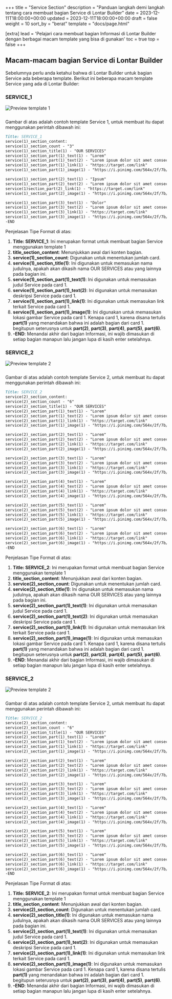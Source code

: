 +++
title = "Service Section"
description = "Panduan langkah demi langkah tentang cara membuat bagian Service di Lontar Builder"
date = 2023-12-11T18:00:00+00:00
updated = 2023-12-11T18:00:00+00:00
draft = false
weight = 10
sort_by = "berat"
template = "docs/page.html"

[extra]
lead = 'Pelajari cara membuat bagian Informasi di Lontar Builder dengan berbagai macam template yang bisa di gunakan'
toc = true
top = false
+++

## Macam-macam bagian Service di Lontar Builder
Sebelumnya perlu anda ketahui bahwa di Lontar Builder untuk bagian Service ada beberapa template. Berikut ini beberapa macam template Service yang ada di Lontar Builder:

### SERVICE_1

<img src="../service1.png" alt="Preview template 1" style="max-width: 100%; margin-bottom: 12px"/>

Gambar di atas adalah contoh template Service 1, untuk membuat itu dapat menggunakan perintah dibawah ini:

```markdown
Title: SERVICE_1
service(1)_section_content:
service(1)_section_count - "3"
service(1)_section_title(1) - "OUR SERVICES"
service(1)_section_part(1)_text(1) - "Lorem"
service(1)_section_part(1)_text(2) - "Lorem ipsum dolor sit amet consectetur adipisicing elit. Quis sed alias nobis dolore fugiat, eligendi perspiciatis amet dolorem aperiam quidem. Nesciunt, quis, non accusantium ea asperiores corrupti, ipsam neque tenetur laborum cumque eius soluta omnis debitis voluptatibus deleniti libero ipsa."
service(1)_section_part(1)_link(1) - "https://target.com/link"
service(1)_section_part(1)_image(1) - "https://i.pinimg.com/564x/2f/7b/26/2f7b260ee9fbd2165f71e3eed93ab1d1.jpg"

service(1)_section_part(2)_text(1) - "Ipsum"
service(1)_section_part(2)_text(2) - "Lorem ipsum dolor sit amet consectetur adipisicing elit. Necessitatibus soluta omnis eos nobis sapiente, vero commodi eaque, repellat nisi aliquam non! Provident nemo tempore quos labore doloremque magnam velit beatae, consequuntur, modi natus distinctio! Cum qui numquam sapiente pariatur non."
service(1)section_part(2)_link(1) - "https://target.com/link"
service(1)_section_part(2)_image(1) - "https://i.pinimg.com/564x/2f/7b/26/2f7b260ee9fbd2165f71e3eed93ab1d1.jpg"

service(1)_section_part(3)_text(1) - "Dolor"
service(1)_section_part(3)_text(2) - "Lorem ipsum dolor sit amet consectetur adipisicing elit. Non velit animi nam nobis est, impedit beatae neque perferendis, iure voluptates consectetur voluptas eaque, autem aliquam aliquid aspernatur voluptatibus dolor. Voluptatem blanditiis incidunt, saepe totam dolores temporibus. Voluptate labore modi recusandae!"
service(1)_section_part(3)_link(1) - "https://target.com/link"
service(1)_section_part(3)_image(1) - "https://i.pinimg.com/564x/2f/7b/26/2f7b260ee9fbd2165f71e3eed93ab1d1.jpg"
-END
```
Penjelasan Tipe Format di atas:

1. **Title: SERVICE_1**: Ini merupakan format untuk membuat bagian Service menggunakan template 1
2. **title_section_content**: Menunjukkan awal dari konten bagian.
3. **service(1)_section_count**: Digunakan untuk menentukan jumlah card.
4. **service(1)_section_title(1)**: Ini digunakan untuk memasukan nama judulnya, apakah akan dikasih nama OUR SERVICES atau yang lainnya pada bagian ini.
5. **service(1)_section_part(1)_text(1)**: Ini digunakan untuk memasukan judul Service pada card 1.
6. **service(1)_section_part(1)_text(2)**: Ini digunakan untuk memasukan deskripsi Service pada card 1.
7. **service(1)_section_part(1)_link(1)**: Ini digunakan untuk memasukan link terkait Service pada card 1.
8. **service(1)_section_part(1)_image(1)**: Ini digunakan untuk memasukan lokasi gambar Service pada card 1. Kenapa card 1, karena disana tertulis **part(1)** yang menandakan bahwa ini adalah bagian dari card 1. begitupun seterusnya untuk **part(2)**, **part(3)**, **part(4)**,  **part(5)**, **part(6)**.
9. **-END**: Menandai akhir dari bagian Informasi, ini wajib dimasukan di setiap bagian manapun lalu jangan lupa di kasih enter setelahnya.

### SERVICE_2

<img src="../service2.png" alt="Preview template 2" style="max-width: 100%; margin-bottom: 12px"/>

Gambar di atas adalah contoh template Service 2, untuk membuat itu dapat menggunakan perintah dibawah ini:

```markdown
Title: SERVICE_2
service(2)_section_content:
service(2)_section_count - "6"
service(2)_section_title(1) - "OUR SERVICES"
service(2)_section_part(1)_text(1) - "Lorem"
service(2)_section_part(1)_text(2) - "Lorem ipsum dolor sit amet consectetur adipisicing elit. Quis sed alias nobis dolore fugiat, eligendi perspiciatis amet dolorem aperiam quidem. Nesciunt, quis, non accusantium ea asperiores corrupti, ipsam neque tenetur laborum cumque eius soluta omnis debitis voluptatibus deleniti libero ipsa."
service(2)_section_part(1)_link(1) - "https://target.com/link"
service(2)_section_part(1)_image(1) - "https://i.pinimg.com/564x/2f/7b/26/2f7b260ee9fbd2165f71e3eed93ab1d1.jpg"

service(2)_section_part(2)_text(1) - "Lorem"
service(2)_section_part(2)_text(2) - "Lorem ipsum dolor sit amet consectetur adipisicing elit. Quis sed alias nobis dolore fugiat, eligendi perspiciatis amet dolorem aperiam quidem. Nesciunt, quis, non accusantium ea asperiores corrupti, ipsam neque tenetur laborum cumque eius soluta omnis debitis voluptatibus deleniti libero ipsa."
service(2)_section_part(2)_link(1) - "https://target.com/link"
service(2)_section_part(2)_image(1) - "https://i.pinimg.com/564x/2f/7b/26/2f7b260ee9fbd2165f71e3eed93ab1d1.jpg"

service(2)_section_part(3)_text(1) - "Lorem"
service(2)_section_part(3)_text(2) - "Lorem ipsum dolor sit amet consectetur adipisicing elit. Quis sed alias nobis dolore fugiat, eligendi perspiciatis amet dolorem aperiam quidem. Nesciunt, quis, non accusantium ea asperiores corrupti, ipsam neque tenetur laborum cumque eius soluta omnis debitis voluptatibus deleniti libero ipsa."
service(2)_section_part(3)_link(1) - "https://target.com/link"
service(2)_section_part(3)_image(1) - "https://i.pinimg.com/564x/2f/7b/26/2f7b260ee9fbd2165f71e3eed93ab1d1.jpg"

service(2)_section_part(4)_text(1) - "Lorem"
service(2)_section_part(4)_text(2) - "Lorem ipsum dolor sit amet consectetur adipisicing elit. Quis sed alias nobis dolore fugiat, eligendi perspiciatis amet dolorem aperiam quidem. Nesciunt, quis, non accusantium ea asperiores corrupti, ipsam neque tenetur laborum cumque eius soluta omnis debitis voluptatibus deleniti libero ipsa."
service(2)_section_part(4)_link(1) - "https://target.com/link"
service(2)_section_part(4)_image(1) - "https://i.pinimg.com/564x/2f/7b/26/2f7b260ee9fbd2165f71e3eed93ab1d1.jpg"

service(2)_section_part(5)_text(1) - "Lorem"
service(2)_section_part(5)_text(2) - "Lorem ipsum dolor sit amet consectetur adipisicing elit. Quis sed alias nobis dolore fugiat, eligendi perspiciatis amet dolorem aperiam quidem. Nesciunt, quis, non accusantium ea asperiores corrupti, ipsam neque tenetur laborum cumque eius soluta omnis debitis voluptatibus deleniti libero ipsa."
service(2)_section_part(5)_link(1) - "https://target.com/link"
service(2)_section_part(5)_image(1) - "https://i.pinimg.com/564x/2f/7b/26/2f7b260ee9fbd2165f71e3eed93ab1d1.jpg"

service(2)_section_part(6)_text(1) - "Lorem"
service(2)_section_part(6)_text(2) - "Lorem ipsum dolor sit amet consectetur adipisicing elit. Quis sed alias nobis dolore fugiat, eligendi perspiciatis amet dolorem aperiam quidem. Nesciunt, quis, non accusantium ea asperiores corrupti, ipsam neque tenetur laborum cumque eius soluta omnis debitis voluptatibus deleniti libero ipsa."
service(2)_section_part(6)_link(1) - "https://target.com/link"
service(2)_section_part(6)_image(1) - "https://i.pinimg.com/564x/2f/7b/26/2f7b260ee9fbd2165f71e3eed93ab1d1.jpg"
-END
```
Penjelasan Tipe Format di atas:

1. **Title: SERVICE_2**: Ini merupakan format untuk membuat bagian Service menggunakan template 1
2. **title_section_content**: Menunjukkan awal dari konten bagian.
3. **service(2)_section_count**: Digunakan untuk menentukan jumlah card.
4. **service(2)_section_title(1)**: Ini digunakan untuk memasukan nama judulnya, apakah akan dikasih nama OUR SERVICES atau yang lainnya pada bagian ini.
5. **service(2)_section_part(1)_text(1)**: Ini digunakan untuk memasukan judul Service pada card 1.
6. **service(2)_section_part(1)_text(2)**: Ini digunakan untuk memasukan deskripsi Service pada card 1.
7. **service(2)_section_part(1)_link(1)**: Ini digunakan untuk memasukan link terkait Service pada card 1.
8. **service(2)_section_part(1)_image(1)**: Ini digunakan untuk memasukan lokasi gambar Service pada card 1. Kenapa card 1, karena disana tertulis **part(1)** yang menandakan bahwa ini adalah bagian dari card 1. begitupun seterusnya untuk **part(2)**, **part(3)**, **part(4)**,  **part(5)**, **part(6)**.
9. **-END**: Menandai akhir dari bagian Informasi, ini wajib dimasukan di setiap bagian manapun lalu jangan lupa di kasih enter setelahnya.

### SERVICE_2

<img src="../service2.png" alt="Preview template 2" style="max-width: 100%; margin-bottom: 12px"/>

Gambar di atas adalah contoh template Service 2, untuk membuat itu dapat menggunakan perintah dibawah ini:

```markdown
Title: SERVICE_2
service(2)_section_content:
service(2)_section_count - "6"
service(2)_section_title(1) - "OUR SERVICES"
service(2)_section_part(1)_text(1) - "Lorem"
service(2)_section_part(1)_text(2) - "Lorem ipsum dolor sit amet consectetur adipisicing elit. Quis sed alias nobis dolore fugiat, eligendi perspiciatis amet dolorem aperiam quidem. Nesciunt, quis, non accusantium ea asperiores corrupti, ipsam neque tenetur laborum cumque eius soluta omnis debitis voluptatibus deleniti libero ipsa."
service(2)_section_part(1)_link(1) - "https://target.com/link"
service(2)_section_part(1)_image(1) - "https://i.pinimg.com/564x/2f/7b/26/2f7b260ee9fbd2165f71e3eed93ab1d1.jpg"

service(2)_section_part(2)_text(1) - "Lorem"
service(2)_section_part(2)_text(2) - "Lorem ipsum dolor sit amet consectetur adipisicing elit. Quis sed alias nobis dolore fugiat, eligendi perspiciatis amet dolorem aperiam quidem. Nesciunt, quis, non accusantium ea asperiores corrupti, ipsam neque tenetur laborum cumque eius soluta omnis debitis voluptatibus deleniti libero ipsa."
service(2)_section_part(2)_link(1) - "https://target.com/link"
service(2)_section_part(2)_image(1) - "https://i.pinimg.com/564x/2f/7b/26/2f7b260ee9fbd2165f71e3eed93ab1d1.jpg"

service(2)_section_part(3)_text(1) - "Lorem"
service(2)_section_part(3)_text(2) - "Lorem ipsum dolor sit amet consectetur adipisicing elit. Quis sed alias nobis dolore fugiat, eligendi perspiciatis amet dolorem aperiam quidem. Nesciunt, quis, non accusantium ea asperiores corrupti, ipsam neque tenetur laborum cumque eius soluta omnis debitis voluptatibus deleniti libero ipsa."
service(2)_section_part(3)_link(1) - "https://target.com/link"
service(2)_section_part(3)_image(1) - "https://i.pinimg.com/564x/2f/7b/26/2f7b260ee9fbd2165f71e3eed93ab1d1.jpg"

service(2)_section_part(4)_text(1) - "Lorem"
service(2)_section_part(4)_text(2) - "Lorem ipsum dolor sit amet consectetur adipisicing elit. Quis sed alias nobis dolore fugiat, eligendi perspiciatis amet dolorem aperiam quidem. Nesciunt, quis, non accusantium ea asperiores corrupti, ipsam neque tenetur laborum cumque eius soluta omnis debitis voluptatibus deleniti libero ipsa."
service(2)_section_part(4)_link(1) - "https://target.com/link"
service(2)_section_part(4)_image(1) - "https://i.pinimg.com/564x/2f/7b/26/2f7b260ee9fbd2165f71e3eed93ab1d1.jpg"

service(2)_section_part(5)_text(1) - "Lorem"
service(2)_section_part(5)_text(2) - "Lorem ipsum dolor sit amet consectetur adipisicing elit. Quis sed alias nobis dolore fugiat, eligendi perspiciatis amet dolorem aperiam quidem. Nesciunt, quis, non accusantium ea asperiores corrupti, ipsam neque tenetur laborum cumque eius soluta omnis debitis voluptatibus deleniti libero ipsa."
service(2)_section_part(5)_link(1) - "https://target.com/link"
service(2)_section_part(5)_image(1) - "https://i.pinimg.com/564x/2f/7b/26/2f7b260ee9fbd2165f71e3eed93ab1d1.jpg"

service(2)_section_part(6)_text(1) - "Lorem"
service(2)_section_part(6)_text(2) - "Lorem ipsum dolor sit amet consectetur adipisicing elit. Quis sed alias nobis dolore fugiat, eligendi perspiciatis amet dolorem aperiam quidem. Nesciunt, quis, non accusantium ea asperiores corrupti, ipsam neque tenetur laborum cumque eius soluta omnis debitis voluptatibus deleniti libero ipsa."
service(2)_section_part(6)_link(1) - "https://target.com/link"
service(2)_section_part(6)_image(1) - "https://i.pinimg.com/564x/2f/7b/26/2f7b260ee9fbd2165f71e3eed93ab1d1.jpg"
-END
```
Penjelasan Tipe Format di atas:

1. **Title: SERVICE_2**: Ini merupakan format untuk membuat bagian Service menggunakan template 1
2. **title_section_content**: Menunjukkan awal dari konten bagian.
3. **service(2)_section_count**: Digunakan untuk menentukan jumlah card.
4. **service(2)_section_title(1)**: Ini digunakan untuk memasukan nama judulnya, apakah akan dikasih nama OUR SERVICES atau yang lainnya pada bagian ini.
5. **service(2)_section_part(1)_text(1)**: Ini digunakan untuk memasukan judul Service pada card 1.
6. **service(2)_section_part(1)_text(2)**: Ini digunakan untuk memasukan deskripsi Service pada card 1.
7. **service(2)_section_part(1)_link(1)**: Ini digunakan untuk memasukan link terkait Service pada card 1.
8. **service(2)_section_part(1)_image(1)**: Ini digunakan untuk memasukan lokasi gambar Service pada card 1. Kenapa card 1, karena disana tertulis **part(1)** yang menandakan bahwa ini adalah bagian dari card 1. begitupun seterusnya untuk **part(2)**, **part(3)**, **part(4)**,  **part(5)**, **part(6)**.
9. **-END**: Menandai akhir dari bagian Informasi, ini wajib dimasukan di setiap bagian manapun lalu jangan lupa di kasih enter setelahnya.
